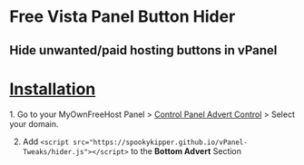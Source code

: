 # Free Vista Panel Button Hider
<h2>Hide unwanted/paid hosting buttons in vPanel</h2>

<h1><u>Installation</u></h1>
 1. Go to your MyOwnFreeHost Panel > <a href="http://panel.myownfreehost.net/panel/index2.php?option=paneladvertsdomselect" target="_blank">Control Panel Advert Control</a> > Select your domain.
  
 2. Add `<script src="https://spookykipper.github.io/vPanel-Tweaks/hider.js"></script>` to the **Bottom Advert** Section
 
